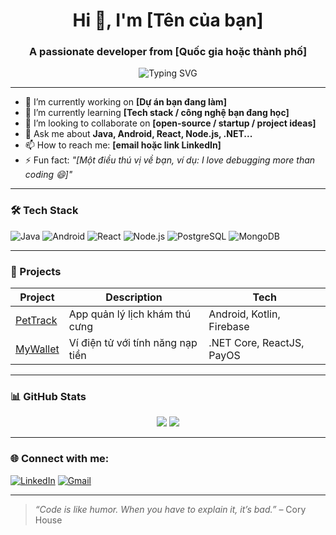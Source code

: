<h1 align="center">Hi 👋, I'm [Tên của bạn]</h1>
<h3 align="center">A passionate developer from [Quốc gia hoặc thành phố]</h3>

<p align="center">
  <img src="https://readme-typing-svg.herokuapp.com?font=Fira+Code&size=20&pause=1000&color=00F57F&center=true&vCenter=true&width=435&lines=Fullstack+Developer;Open+Source+Contributor;Tech+Enthusiast" alt="Typing SVG" />
</p>

---

- 🔭 I’m currently working on **[Dự án bạn đang làm]**
- 🌱 I’m currently learning **[Tech stack / công nghệ bạn đang học]**
- 👯 I’m looking to collaborate on **[open-source / startup / project ideas]**
- 💬 Ask me about **Java, Android, React, Node.js, .NET...**
- 📫 How to reach me: **[email hoặc link LinkedIn]**
- ⚡ Fun fact: *"[Một điều thú vị về bạn, ví dụ: I love debugging more than coding 😄]"*

---

### 🛠️ Tech Stack
![Java](https://img.shields.io/badge/Java-ED8B00?style=for-the-badge&logo=java&logoColor=white)
![Android](https://img.shields.io/badge/Android-3DDC84?style=for-the-badge&logo=android&logoColor=white)
![React](https://img.shields.io/badge/React-20232A?style=for-the-badge&logo=react&logoColor=61DAFB)
![Node.js](https://img.shields.io/badge/Node.js-339933?style=for-the-badge&logo=nodedotjs&logoColor=white)
![PostgreSQL](https://img.shields.io/badge/PostgreSQL-316192?style=for-the-badge&logo=postgresql&logoColor=white)
![MongoDB](https://img.shields.io/badge/MongoDB-4EA94B?style=for-the-badge&logo=mongodb&logoColor=white)

---

### 🚀 Projects
| Project | Description | Tech |
|--------|-------------|------|
| [PetTrack](https://github.com/yourusername/PetTrack) | App quản lý lịch khám thú cưng | Android, Kotlin, Firebase |
| [MyWallet](https://github.com/yourusername/MyWallet) | Ví điện tử với tính năng nạp tiền | .NET Core, ReactJS, PayOS |

---

### 📊 GitHub Stats
<p align="center">
  <img src="https://github-readme-stats.vercel.app/api?username=yourusername&show_icons=true&theme=tokyonight" />
  <img src="https://github-readme-streak-stats.herokuapp.com/?user=yourusername&theme=tokyonight" />
</p>

---

### 🌐 Connect with me:
<p align="left">
  <a href="https://linkedin.com/in/yourlinkedin" target="_blank"><img alt="LinkedIn" src="https://img.shields.io/badge/LinkedIn-blue?style=flat&logo=linkedin&logoColor=white" /></a>
  <a href="mailto:yourmail@example.com"><img alt="Gmail" src="https://img.shields.io/badge/Gmail-D14836?style=flat&logo=gmail&logoColor=white" /></a>
</p>

---

> _“Code is like humor. When you have to explain it, it’s bad.”_ – Cory House
